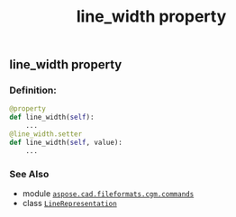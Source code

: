 ﻿---
title: line_width property
second_title: Aspose.CAD for Python via .NET API References
description: 
type: docs
weight: 110
url: /python-net/aspose.cad.fileformats.cgm.commands/linerepresentation/line_width/
is_root: false
---

## line_width property

### Definition:
```python
@property
def line_width(self):
    ...
@line_width.setter
def line_width(self, value):
    ...
```

### See Also
* module [`aspose.cad.fileformats.cgm.commands`](../../)
* class [`LineRepresentation`](/cad/python-net/aspose.cad.fileformats.cgm.commands/linerepresentation)
